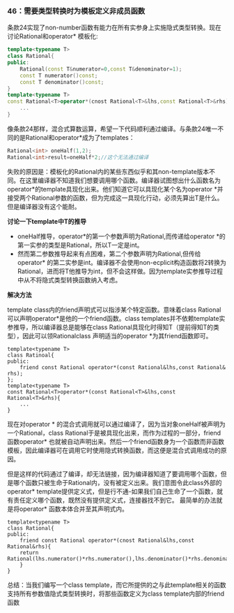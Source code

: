### 46：需要类型转换时为模板定义非成员函数

条款24实现了non-number函数有能力在所有实参身上实施隐式类型转换。现在讨论Rational和operator* 模板化:

```C++
template<typename T>
class Rational{
public:
	Rational(const T&numerator=0,const T&denominator=1);
	const T numerator()const;
	const T denominator()const;
}
template<typename T>
const Rational<T>operator*(cnost Rational<T>&lhs,const Rational<T>&rhs){
	...
}
```

像条款24那样，混合式算数运算，希望一下代码顺利通过编译。与条款24唯一不同的是Rational和operator*成为了templates：

```C++
Rational<int> oneHalf(1,2);
Rational<int>result=oneHalf*2;//这个无法通过编译
```

失败的原因是：模板化的Rational内的某些东西似乎和其non-template版本不同。在这里编译器不知道我们想要调用哪个函数。编译器试图想出什么函数名为operator*的template具现化出来。他们知道它可以具现化某个名为operator *并接受两个Rational<T>参数的函数，但为完成这一具现化行动，必须先算出T是什么。但是编译器没有这个能耐。



**讨论一下template中T的推导**

* oneHalf推导，operator*的第一个参数声明为Rational<T>,而传递给operator *的第一实参的类型是Rational<int >，所以T一定是int。
* 然而第二参数推导起来有点困难，第二个参数声明为Rational<T>,但传给operator* 的第二实参是int。编译器不会使用non-ecplicit构造函数将2转换为Rational<int>，进而将T他推导为int，但不会这样做。因为template实参推导过程中从不将隐式类型转换函数纳入考虑。

**解决方法**

template class内的friend声明式可以指涉某个特定函数。意味着class Rational<T>可以声明operator*是他的一个friend函数。class templates并不依赖template实参推导，所以编译器总是能够在class Rational<T>具现化时得知T（提前得知T的类型），因此可以领Rational<T>class 声明适当的operator *为其friend函数即可。

```
template<typename T>
class Ratinoal{
public:
	friend const Rational operator*(const Rational&lhs,const Rational& rhs);
};
template<typename T>
const Rational<T>operator*(const Rational<T>&lhs,const Rational<T>&rhs){
	...
}
```

现在对operator * 的混合式调用就可以通过编译了，因为当对象oneHalf被声明为一个Rational<int>，class Rational<int>于是被具现化出来，而作为过程的一部分，friend函数operator* 也就被自动声明出来。然后一个friend函数身为一个函数而非函数模板，因此编译器可在调用它时使用隐式转换函数，而这便是混合式调用成功的原因。





但是这样的代码通过了编译，却无法链接，因为编译器知道了要调用哪个函数，但是哪个函数只被生命于Rational内，没有被定义出来。我们意图令此class外部的operator* template提供定义式，但是行不通-如果我们自己生命了一个函数，就有责任定义哪个函数，既然没有提供定义式，连接器找不到它。 最简单的办法就是将operator* 函数本体合并至其声明式内。

```
template<typename T>
class Rational{
public:
	friend const Rational operator*(cnost Rational&lhs,const Rational&rhs){
	return Rational(lhs.numerator()*rhs.numerator(),lhs.denominator()*rhs.denominator());
	}
}
```

总结：当我们编写一个class template，而它所提供的之与此template相关的函数支持所有参数值隐式类型转换时，将那些函数定义为class template内部的friend函数